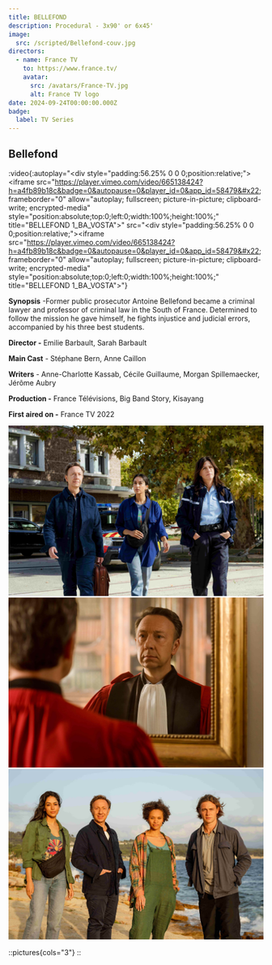 ```yaml
---
title: BELLEFOND
description: Procedural - 3x90' or 6x45'
image:
  src: /scripted/Bellefond-couv.jpg
directors:
  - name: France TV
    to: https://www.france.tv/
    avatar:
      src: /avatars/France-TV.jpg
      alt: France TV logo
date: 2024-09-24T00:00:00.000Z
badge:
  label: TV Series
---
```


## Bellefond

:video{:autoplay="<div style=&#x22;padding:56.25% 0 0 0;position:relative;&#x22;><iframe src=&#x22;https://player.vimeo.com/video/665138424?h=a4fb89b18c&badge=0&autopause=0&player_id=0&app_id=58479&#x22; frameborder=&#x22;0&#x22; allow=&#x22;autoplay; fullscreen; picture-in-picture; clipboard-write; encrypted-media&#x22; style=&#x22;position:absolute;top:0;left:0;width:100%;height:100%;&#x22; title=&#x22;BELLEFOND 1_BA_VOSTA&#x22;></iframe></div><script src=&#x22;https://player.vimeo.com/api/player.js&#x22;></script>" src="<div style=&#x22;padding:56.25% 0 0 0;position:relative;&#x22;><iframe src=&#x22;https://player.vimeo.com/video/665138424?h=a4fb89b18c&badge=0&autopause=0&player_id=0&app_id=58479&#x22; frameborder=&#x22;0&#x22; allow=&#x22;autoplay; fullscreen; picture-in-picture; clipboard-write; encrypted-media&#x22; style=&#x22;position:absolute;top:0;left:0;width:100%;height:100%;&#x22; title=&#x22;BELLEFOND 1_BA_VOSTA&#x22;></iframe></div><script src=&#x22;https://player.vimeo.com/api/player.js&#x22;></script>"}

**Synopsis** -Former public prosecutor Antoine Bellefond became a criminal lawyer and professor of criminal law in the South of France. Determined to follow the mission he gave himself, he fights injustice and judicial errors, accompanied by his three best students.

**Director -** Emilie Barbault, Sarah Barbault

**Main Cast** - Stéphane Bern, Anne Caillon

**Writers** - Anne-Charlotte Kassab, Cécile Guillaume, Morgan Spillemaecker, Jérôme Aubry

**Production -** France Télévisions, Big Band Story, Kisayang

**First aired on -** France TV 2022

![Bellefond2.jpeg](/scripted/Bellefond2.jpeg)![Bellefond4.jpeg](/scripted/Bellefond4.jpeg)![Bellefond3.jpeg](/scripted/Bellefond3.jpeg)

::pictures{cols="3"}
::
